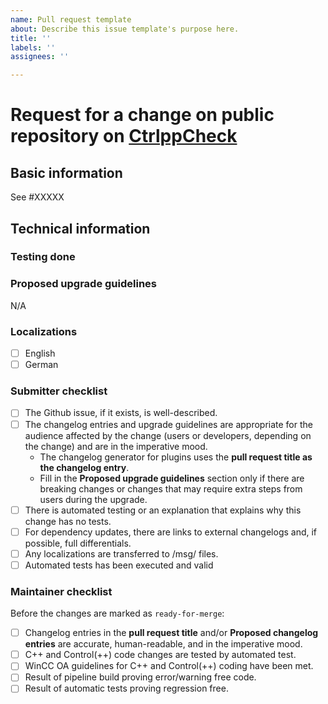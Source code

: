 ```yaml
---
name: Pull request template
about: Describe this issue template's purpose here.
title: ''
labels: ''
assignees: ''

---
```


# Request for a change on public repository on [CtrlppCheck](https://github.com/siemens/CtrlppCheck)

## Basic information
<!-- Comment:
A great PR typically begins with the line below.
-->


<!-- replace XXXXX with the numeric part of the issue ID you created in GitHub -->
See #XXXXX
<!-- in case this PR solves Github issue use close #### or closes, closed, fix, fixes, fixed, resolve, resolves, resolved -->

<!-- Comment:
If the issue is not fully described in Github, add more information here (justification, pull request links, etc.).

 * We do not require Github issues for minor improvements.
 * Bug fixes should have a Github issue to facilitate the backporting process.
 * Major new features should have a Github issue.
-->


## Technical information


### Testing done

<!-- Comment:
Provide a clear description of how this change was tested.
At minimum this should include proof that a computer has executed the changed lines.
Ideally this should include an automated test or an explanation as to why this change has no tests.
To execute all automated regressions tests start the script /WinCC_OA_Test/executeTests.cmd

Note that automated test coverage is less than complete, so a successful PR build does not necessarily imply that a computer has executed the changed lines.
If automated test coverage does not exist for the lines you are changing, **you must describe** the scenario(s) in which you manually tested the change.
Currently is not possible to start automatic tests on every PR. Therefore provide the tests manually and paste the result (screenshot) here.

For frontend changes, include screenshots of the relevant page(s) before and after the change.

For refactoring and code cleanup changes, exercise the code before and after the change and verify the behavior remains the same.

-->

### Proposed upgrade guidelines

N/A

### Localizations

<!-- Comment:
+ Be sure any localization files are moved to /msg/ files.
+ Please describe here which language has been translated by you.
+ English text's are mandatory for new entries.
-->

- [ ] English
- [ ] German

### Submitter checklist

- [ ] The Github issue, if it exists, is well-described.
- [ ] The changelog entries and upgrade guidelines are appropriate for the audience affected by the change (users or developers, depending on the change) and are in the imperative mood.
  - The changelog generator for plugins uses the **pull request title as the changelog entry**.
  - Fill in the **Proposed upgrade guidelines** section only if there are breaking changes or changes that may require extra steps from users during the upgrade.
- [ ] There is automated testing or an explanation that explains why this change has no tests.
- [ ] For dependency updates, there are links to external changelogs and, if possible, full differentials.
- [ ] Any localizations are transferred to /msg/ files.
- [ ] Automated tests has been executed and valid
<!-- TBD
- [ ] Changes in the interface are documented also as [examples](docs/examples/readme.md).
-->

### Maintainer checklist

Before the changes are marked as `ready-for-merge`:

- [ ] Changelog entries in the **pull request title** and/or **Proposed changelog entries** are accurate, human-readable, and in the imperative mood.
- [ ] C++ and Control(++) code changes are tested by automated test.
- [ ] WinCC OA guidelines for C++ and Control(++) coding have been met.
- [ ] Result of pipeline build proving error/warning free code.
- [ ] Result of automatic tests proving regression free.

<!-- TBD, maybe done in GitHub rules
- [ ] There is at least one (1) approval for the pull request and no outstanding requests for change.
- [ ] Conversations in the pull request are over, or it is explicit that a reviewer is not blocking the change.
- [ ] Proper changelog labels are set so that the changelog can be generated automatically. See also [release-drafter-labels](...).
- [ ] If the change needs additional upgrade steps from users, the `upgrade-guide-needed` label is set and there is a **Proposed upgrade guidelines** section in the pull request title (see [example](...)).
-->

